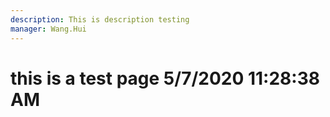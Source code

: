 ```yaml
---
description: This is description testing
manager: Wang.Hui
---
```

# this is a test page 5/7/2020 11:28:38 AM